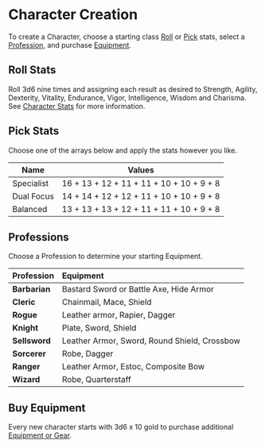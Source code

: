 # Character Creation
To create a Character, choose a starting class [Roll](#roll-stats) or [Pick](#pick-stats) stats, select a [Profession](#professions), and purchase [Equipment](#buy-equipment).

## Roll Stats
Roll 3d6 nine times and assigning each result as desired to Strength, Agility, Dexterity, Vitality, Endurance, Vigor, Intelligence, Wisdom and Charisma. See [Character Stats](/rules/stats) for more information.

## Pick Stats
Choose one of the arrays below and apply the stats however you like.

| Name       | Values                           |
| ---------- | -------------------------------- |
| Specialist | 16 + 13 + 12 + 11 + 11 + 10 + 10 + 9 + 8 |
| Dual Focus | 14 + 14 + 12 + 12 + 11 + 10 + 10 + 9 + 8 |
| Balanced   | 13 + 13 + 13 + 12 + 11 + 11 + 10 + 9 + 8 |

## Professions
Choose a Profession to determine your starting Equipment.

| Profession | Equipment |
|:---------- |:--------- |
| **Barbarian** | Bastard Sword or Battle Axe, Hide Armor |
| **Cleric** | Chainmail, Mace, Shield |
| **Rogue** | Leather armor, Rapier, Dagger |
| **Knight** | Plate, Sword, Shield |
| **Sellsword** | Leather Armor, Sword, Round Shield, Crossbow |
| **Sorcerer** | Robe, Dagger |
| **Ranger** | Leather Armor, Estoc, Composite Bow |
| **Wizard** | Robe, Quarterstaff |

## Buy Equipment
Every new character starts with 3d6 x 10 gold to purchase additional [Equipment or Gear](/rules/equipment).